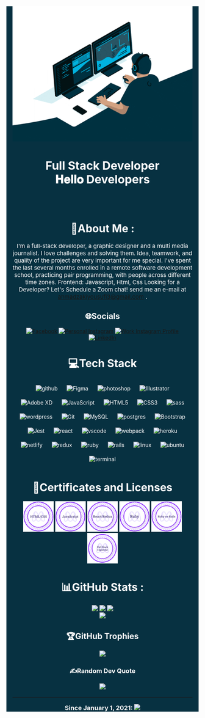 <div align="center" style="padding:0 1rem; background-color:#073141; color:#fff;">
  <div id="pic" align="center">

   <img src="./images/blue-animated.gif">

  </div>

  <h1  style="color:#fff; font-size:30px;">
    Full Stack Developer
    <br>
    𝐇𝐞𝐥𝐥𝐨 Developers
  </h1>

  <br>
  <br>

  <h1 style="color:#fff;">💫About Me :</h1>

  <p style="color:#fff; font-size:15px;">I'm a full-stack developer, a graphic designer and a multi media journalist. I love challenges and solving them.
  Idea, teamwork, and quality of the project are very important for me special.
  I've spent the last several months enrolled in a remote software development school, practicing pair programming, with people across different time zones.
  Frontend: Javascript, Html, Css
  Looking for a Developer? Let's Schedule a Zoom chat! send me an e-mail at <a href="gmail.com">ahmadzakiyousufi3@gmail.com</a> .
  </p>

  <h2 style="color:#fff">🌐Socials</h2>

  [![Facebook](https://img.shields.io/badge/Facebook-%231877F2.svg?logo=Facebook&logoColor=white)](https://www.facebook.com/profile.php?id=100081811465925) 
  [![Personal Instagram](https://img.shields.io/badge/Instagram-%23E4405F.svg?logo=Instagram&logoColor=white)](https://https://www.instagram.com/ahmad_zaki_yousufi/) 
  [![Work Instagram Profile](https://img.shields.io/badge/Instagram-%23E4405F.svg?logo=Instagram&logoColor=white)](https://www.instagram.com/_tarah_graphics_/)
   [![LinkedIn](https://img.shields.io/badge/LinkedIn-%230077B5.svg?logo=linkedin&logoColor=white)](https://www.linkedin.com/in/ahmadzaki-yousufi-055214217/)


  <h1 style="color:#fff"> 💻Tech Stack </h1>
  <div>
  <img style="margin: 10px" src="https://skillicons.dev/icons?i=github" alt="github"  width="20px" height="20px" />
  <img style="margin: 10px" src="https://skillicons.dev/icons?i=figma" alt="Figma"  width="20px" /> 
  <img style="margin: 10px" src="https://skillicons.dev/icons?i=ps" alt="photoshop"  width="20px" /> 
  <img style="margin: 10px" src="https://skillicons.dev/icons?i=ai"  alt="Illustrator"  width="20px" />  
  <img style="margin: 10px" src="https://profilinator.rishav.dev/skills-assets/adobexd.png" alt="Adobe XD"  width="20px" />
  <img style="margin: 10px" src="https://skillicons.dev/icons?i=js" alt="JavaScript"  width="20px" /> 
  <img style="margin: 10px" src="https://skillicons.dev/icons?i=html" alt="HTML5"  width="20px" />  
  <img style="margin: 10px" src="https://skillicons.dev/icons?i=css" alt="CSS3"  width="20px" />
  <img style="margin: 10px" src="https://skillicons.dev/icons?i=sass" alt="sass"  width="20px" height="20px" />
  <img style="margin: 10px" src="https://skillicons.dev/icons?i=wordpress" alt="wordpress"  width="20px" /> 
  <img style="margin: 10px" src="https://skillicons.dev/icons?i=git" alt="Git"  width="20px" />  
  <img style="margin: 10px" src="https://skillicons.dev/icons?i=mysql" alt="MySQL"  width="20px" />  
  <img style="margin: 10px" src="https://skillicons.dev/icons?i=postgres" alt="postgres"  width="20px" />         
  <img style="margin: 10px" src="https://profilinator.rishav.dev/skills-assets/bootstrap-plain.svg" alt="Bootstrap"  width="20px" />  
  <img style="margin: 10px" src="https://skillicons.dev/icons?i=jest" alt="Jest"  width="20px" height="20px" />
  
  <img style="margin: 10px" src="https://skillicons.dev/icons?i=react" alt="react"  width="20px" height="20px" />
  <img style="margin: 10px" src="https://skillicons.dev/icons?i=vscode" alt="vscode"  width="20px" height="20px" />
  <img style="margin: 10px" src="https://skillicons.dev/icons?i=webpack" alt="webpack"  width="20px" height="20px" />
  <img style="margin: 10px" src="https://skillicons.dev/icons?i=heroku" alt="heroku"  width="20px" height="20px" />
  <img style="margin: 10px" src="https://skillicons.dev/icons?i=netlify" alt="netlify"  width="20px" height="20px" />
  <img style="margin: 10px" src="https://skillicons.dev/icons?i=redux" alt="redux"  width="20px" height="20px" />
  <img style="margin: 10px" src="https://skillicons.dev/icons?i=ruby" alt="ruby"  width="20px" height="20px" />
  <img style="margin: 10px" src="https://skillicons.dev/icons?i=rails" alt="rails"  width="20px" height="20px" />
  <img style="margin: 10px" src="https://skillicons.dev/icons?i=linux" alt="linux"  width="20px" height="20px" />
  <img style="margin: 10px" src="https://skillicons.dev/icons?i=ubuntu" alt="ubuntu"  width="20px" height="20px" />
  <img style="margin: 10px" src="https://skillicons.dev/icons?i=terminal" alt="terminal"  width="20px" height="20px" />
  </div>

  <h1 style="color:#fff;"> 📜Certificates and Licenses </h1>

  <div>
    <a href="https://www.credential.net/1a13e836-e9e5-4881-bea1-c1f7f5a87a84#gs.6bx475" target="_blank">
      <img src="./images/html.png" alt="html-css"  width="80">
    </a>
    <a href="https://www.credential.net/32fb1e92-745a-4dd0-9518-cd6ab53dd35c#gs.6bx5so" target="_blank">
      <img src="./images/javaScript.png" alt="html-css"  width="80">
    </a>
    <a href="https://www.credential.net/04abb1ed-b524-414d-a671-ec68e269acad#gs.6bxb03" target="_blank">
      <img src="./images/react.png" alt="html-css"  width="80">
    </a>
    <a href="https://www.credential.net/fb95a9d3-d304-4b63-b7d7-398fd546abc2#gs.6bxcck" target="_blank">
      <img src="./images/ruby.png" alt="html-css"  width="80">
    </a>
    <a href="https://www.credential.net/8290809b-8b48-4c64-b5e2-97650146d22e#gs.6bxd4s" target="_blank">
      <img src="./images/ror.png" alt="html-css"  width="80">
    </a>
    <a href="https://www.credential.net/7ce285a9-0dae-4791-8e1b-a362dbc64933#gs.6bxdd8" target="_blank">
      <img src="./images/fSwD.png" alt="html-css"  width="80">
    </a>
    
  </div>

  <h1 style="color:#fff"> 📊GitHub Stats : </h1>

  ![](https://activity-graph.herokuapp.com/graph?username=zakiyousufi&theme=redical&hide_border=true&area=true)
  ![](https://github-readme-stats.vercel.app/api?username=zakiyousufi&theme=radical&hide_border=false&include_all_commits=true&count_private=true)
  ![](https://github-readme-streak-stats.herokuapp.com/?user=zakiyousufi&theme=radical&hide_border=false)<br/>
  ![](https://github-readme-stats.vercel.app/api/top-langs/?username=zakiyousufi&theme=radical&hide_border=false&include_all_commits=true&count_private=true&layout=compact)

  <h2 style="color:#fff"> 🏆GitHub Trophies </h2>

  ![](https://github-profile-trophy.vercel.app/?username=zakiyousufi&theme=onedark&no-frame=false&no-bg=true&margin-w=4)

  <h3 style="color:#fff"> ✍️Random Dev Quote
  
  ![](https://quotes-github-readme.vercel.app/api?type=horizontal&theme=radical)

  ---
  Since January 1, 2021: [![](https://visitcount.itsvg.in/api?id=zakiyousufi&label=Profile%20Views&color=12&icon=7&pretty=true)](https://visitcount.itsvg.in)

</div>